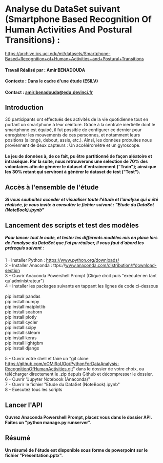 # Analyse du DataSet suivant (Smartphone Based Recognition Of Human Activities And Postural Transitions) : 
https://archive.ics.uci.edu/ml/datasets/Smartphone-Based+Recognition+of+Human+Activities+and+Postural+Transitions

#### Travail Réalisé par : Amir BENADOUDA
#### Contexte : Dans le cadre d'une étude (ESILV)
#### Contact : amir.benadouda@edu.devinci.fr

## Introduction

30 participants ont effectués des activités de la vie quotidienne tout en portant un smartphone à leur ceinture. Grâce à la centrale inertielle dont le smartphone est équipé, il fut possible de configurer ce dernier pour enregistrer les mouvements de ces personnes, et notamment leurs positions (allongé, debout, assis, etc.). Ainsi, les données prdouites nous proviennent de deux capteurs : Un accéléromètre et un gyroscope.
#### Le jeu de données à, de ce fait, pu être partitionné de façon aléatoire et intrasèque. Par la suite, nous retrouverons une selection de 70% des volontaires afin de générer le dataset d'entrainement ("Train"); ainsi que les 30% retant qui serviront à générer le dataset de test ("Test").

## Accès à l'ensemble de l'étude
##### Si vous souhaitez acceder et visualiser toute l'étude et l'analyse qui a été réalisée, je vous invite à consulter le fichier suivant : "Etude du DataSet (NoteBook).ipynb"

## Lancement des scripts et test des modèles
##### Pour lancer tout le code, et tester les différents modèles mis en place lors de l'analyse du DataSet que j'ai pu réaliser, il vous faut d'abord les prérequis suivant : 

1 - Installer Python : https://www.python.org/downloads/<br/>
2 - Installer Anaconda : ttps://www.anaconda.com/distribution/#download-section<br/>
3 - Ouvrir Anaconda Powershell Prompt (Clique droit puis "executer en tant qu'administrateur")<br/>
4 - Installer les packages suivants en tappant les lignes de code ci-dessous<br/><br/>
    pip install pandas<br/>
    pip install numpy<br/>
    pip install matplotlib<br/>
    pip install seaborn<br/>
    pip install plotly<br/>
    pip install cycler<br/>
    pip install scipy<br/>
    pip install sklearn<br/>
    pip install keras<br/>
    pip install lightgbm<br/>
    pip install django<br/><br/>
5 - Ouvrir votre shell et faire un "git clone https://github.com/oOMiRoUOo/PythonForDataAnalysis-RecognitionOfHumanActivities.git" dans le dossier de votre choix, ou télécharger directement le .zip depuis Github et décompresser le dossier.<br/>
6 - Ouvrir "Jupyter Notebook (Anaconda)"<br/>
7 - Ouvrir le fichier "Etude du DataSet (NoteBook).ipynb"<br/>
8 - Executez tous les scripts<br/>

## Lancer l'API
#### Ouvrez Anaconda Powershell Prompt, placez vous dans le dossier API. Faites un "python manage.py runserver".

## Résumé
#### Un résumé de l'étude est disponible sous forme de powerpoint sur le fichier "Présentation.pptx".
